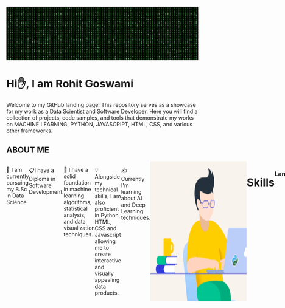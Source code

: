 

![](cover.gif)
# Hi✋, I am Rohit Goswami

Welcome to my GitHub landing page! This repository serves as a showcase for my work as a Data Scientist and Software Developer. Here you will find a collection of projects, code samples, and tools that demonstrate my works on MACHINE LEARNING, PYTHON, JAVASCRIPT, HTML, CSS, and various other frameworks.




## ABOUT ME 
<div style="display:flex; flex-direction:row">
  
💼 I am currently pursuing my B.Sc in Data Science

📋I have a Diploma in Software Development. 
     
🤖 I have a solid foundation in machine learning algorithms, statistical analysis, and data visualization techniques. 

💡 Alongside my technical skills, I am also proficient in Python, HTML, CSS and Javascript allowing me to create interactive and visually appealing data products.

✍ Currently I'm learning about AI and Deep Learning techniques.
  

  <img src="aboutUS.gif" alt="Image" width="400">


# Skills

### Languages

![Python](https://img.shields.io/badge/python-3670A0?style=for-the-badge&logo=python&logoColor=ffdd54)
![JavaScript](https://img.shields.io/badge/javascript-%23323330.svg?style=for-the-badge&logo=javascript&logoColor=%23F7DF1E)
![C](https://img.shields.io/badge/c-%2300599C.svg?style=for-the-badge&logo=c&logoColor=white)

![HTML5](https://img.shields.io/badge/html5-%23E34F26.svg?style=for-the-badge&logo=html5&logoColor=white)
![CSS3](https://img.shields.io/badge/css3-%231572B6.svg?style=for-the-badge&logo=css3&logoColor=white)

### Databases
![MongoDB](https://img.shields.io/badge/MongoDB-%234ea94b.svg?style=for-the-badge&logo=mongodb&logoColor=white)

[Certification link: Mongodb University](https://ti-user-certificates.s3.amazonaws.com/ae62dcd7-abdc-4e90-a570-83eccba49043/0a82e84e-d3c7-529c-b06c-1b0ad5c5b329-rohit-goswami-c548a69b-8588-5727-a6f9-5eef2eb9d005-certificate.pdf)

### Machine Learning/Deep Learning
![TensorFlow](https://img.shields.io/badge/TensorFlow-%23FF6F00.svg?style=for-the-badge&logo=TensorFlow&logoColor=white)
![Keras](https://img.shields.io/badge/Keras-%23D00000.svg?style=for-the-badge&logo=Keras&logoColor=white)
![scikit-learn](https://img.shields.io/badge/scikit--learn-%23F7931E.svg?style=for-the-badge&logo=scikit-learn&logoColor=white)
![Pandas](https://img.shields.io/badge/pandas-%23150458.svg?style=for-the-badge&logo=pandas&logoColor=white) 
![NumPy](https://img.shields.io/badge/numpy-%23013243.svg?style=for-the-badge&logo=numpy&logoColor=white)
![Matplotlib](https://img.shields.io/badge/Matplotlib-%23ffffff.svg?style=for-the-badge&logo=Matplotlib&logoColor=black) 
![](seaborn.png)

### Frameworks
![NodeJS](https://img.shields.io/badge/node.js-6DA55F?style=for-the-badge&logo=node.js&logoColor=white)
![React](https://img.shields.io/badge/react-%2320232a.svg?style=for-the-badge&logo=react&logoColor=%2361DAFB)
![Flask](https://img.shields.io/badge/flask-%23000.svg?style=for-the-badge&logo=flask&logoColor=white)
![Express.js](https://img.shields.io/badge/express.js-%23404d59.svg?style=for-the-badge&logo=express&logoColor=%2361DAFB)

### DV tools
![Microsoft Excel](https://img.shields.io/badge/Microsoft_Excel-217346?style=for-the-badge&logo=microsoft-excel&logoColor=white)
![Power Bi](https://img.shields.io/badge/power_bi-F2C811?style=for-the-badge&logo=powerbi&logoColor=black)
## Contact Me
I am open to collaboration and exciting opportunities. If you have any questions, suggestions, or would like to discuss a potential project, feel free to reach out to me : rohitgo853@gmail.com


##
# Thank you for visiting my GitHub landing page!


